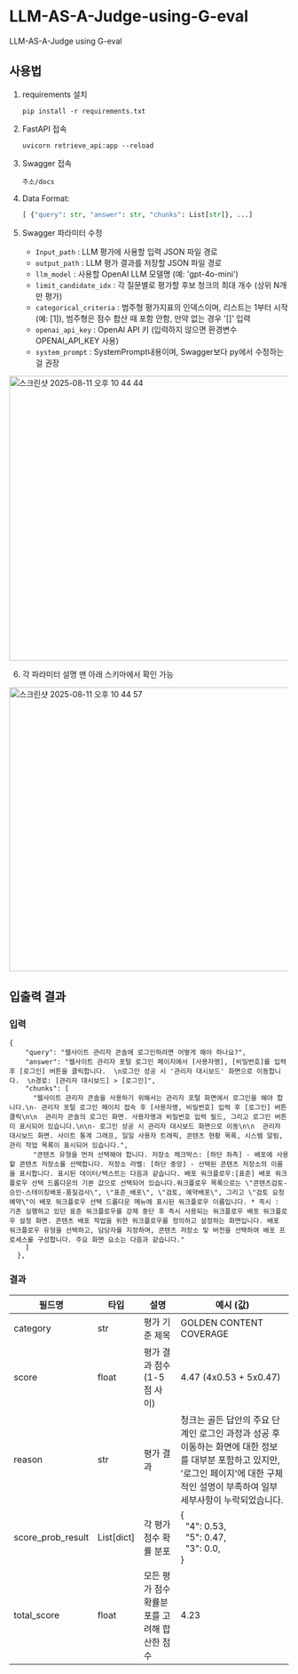 # LLM-AS-A-Judge-using-G-eval
LLM-AS-A-Judge using G-eval


## 사용법
1. requirements 설치
   ```
   pip install -r requirements.txt
   ```
2. FastAPI 접속
   ```
   uvicorn retrieve_api:app --reload
   ```
   
3. Swagger 접속
   ```
   주소/docs 
   ```
   
4. Data Format:
   ```Python
   [ {"query": str, "answer": str, "chunks": List[str]}, ...]
   ```
   
5. Swagger 파라미터 수정
   - ```Input_path```  : LLM 평가에 사용할 입력 JSON 파일 경로
   - ```output_path``` : LLM 평가 결과를 저장할 JSON 파일 경로
   - ```llm_model```   : 사용할 OpenAI LLM 모델명 (예: 'gpt-4o-mini')
   - ```limit_candidate_idx``` : 각 질문별로 평가할 후보 청크의 최대 개수 (상위 N개만 평가)
   - ```categorical_criteria``` : 범주형 평가지표의 인덱스이며, 리스트는 1부터 시작 (예: [1]), 범주형은 점수 합산 때 포함 안함, 만약 없는 경우 '[]' 입력
   - ```openai_api_key``` : OpenAI API 키 (입력하지 않으면 환경변수 OPENAI_API_KEY 사용)
   - ```system_prompt``` : SystemPrompt내용이며, Swagger보다 py에서 수정하는걸 권장
<img width="1442" height="512" alt="스크린샷 2025-08-11 오후 10 44 44" src="https://github.com/user-attachments/assets/4d0447a9-f0e2-4d9f-8fbf-f723d4050d29" />


6. 각 파라미터 설명 맨 아래 스키마에서 확인 가능
<img width="729" height="511" alt="스크린샷 2025-08-11 오후 10 44 57" src="https://github.com/user-attachments/assets/5a6d80df-f696-4fba-a271-f927f1fa14d0" />

## 입출력 결과

### 입력
```
{
    "query": "웹사이트 관리자 콘솔에 로그인하려면 어떻게 해야 하나요?",
    "answer": "웹사이트 관리자 포털 로그인 페이지에서 [사용자명], [비밀번호]를 입력 후 [로그인] 버튼을 클릭합니다.  \n로그인 성공 시 '관리자 대시보드' 화면으로 이동합니다.  \n경로: [관리자 대시보드] > [로그인]",
    "chunks": [
      "웹사이트 관리자 콘솔을 사용하기 위해서는 관리자 포털 화면에서 로그인을 해야 합니다.\n- 관리자 포털 로그인 페이지 접속 후 [사용자명, 비밀번호] 입력 후 [로그인] 버튼 클릭\n\n  관리자 콘솔의 로그인 화면. 사용자명과 비밀번호 입력 필드, 그리고 로그인 버튼이 표시되어 있습니다.\n\n- 로그인 성공 시 관리자 대시보드 화면으로 이동\n\n  관리자 대시보드 화면. 사이트 통계 그래프, 일일 사용자 트래픽, 콘텐츠 현황 목록, 시스템 알림, 관리 작업 목록이 표시되어 있습니다.",
      "콘텐츠 유형을 먼저 선택해야 합니다. 저장소 체크박스: [하단 좌측] - 배포에 사용할 콘텐츠 저장소를 선택합니다. 저장소 라벨: [하단 중앙] - 선택된 콘텐츠 저장소의 이름을 표시합니다. 표시된 데이터/텍스트는 다음과 같습니다. 배포 워크플로우:[표준] 배포 워크플로우 선택 드롭다운의 기본 값으로 선택되어 있습니다.워크플로우 목록으로는 \"콘텐츠검토-승인-스테이징배포-품질검사\", \"표준_배포\", \"검토, 예약배포\", 그리고 \"검토 요청 예약\"이 배포 워크플로우 선택 드롭다운 메뉴에 표시된 워크플로우 이름입니다. * 즉시 : 기존 실행하고 있던 표준 워크플로우를 강제 중단 후 즉시 사용되는 워크플로우 배포 워크플로우 설정 화면. 콘텐츠 배포 작업을 위한 워크플로우를 정의하고 설정하는 화면입니다. 배포 워크플로우 유형을 선택하고, 담당자를 지정하며, 콘텐츠 저장소 및 버전을 선택하여 배포 프로세스를 구성합니다. 주요 화면 요소는 다음과 같습니다."
    ]
  },
```

### 결과
| **필드명**             | **타입**      | **설명**                    | **예시 (값)**                                                                                                 |
| ------------------- | ----------- | ------------------------- | ---------------------------------------------------------------------------------------------------------- |
| category            | str         | 평가 기준 제목                  | GOLDEN CONTENT COVERAGE                                                                                    |
| score               | float       | 평가 결과 점수(1-5점 사이)         | 4.47 (4x0.53 + 5x0.47)                                                                                                       |
| reason              | str         | 평가 결과                     | 청크는 골든 답안의 주요 단계인 로그인 과정과 성공 후 이동하는 화면에 대한 정보를 대부분 포함하고 있지만, '로그인 페이지'에 대한 구체적인 설명이 부족하여 일부 세부사항이 누락되었습니다. |
| score\_prob\_result | List\[dict] | 각 평가 점수 확률 분포             | {<br>  "4": 0.53,<br>  "5": 0.47,<br>  "3": 0.0,<br>}                        |
| total\_score        | float       | 모든 평가 점수 확률분포를 고려해 합산한 점수 | 4.23                                                                                                       |



